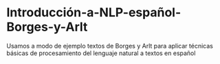 # Introducción-a-NLP-español-Borges-y-Arlt
Usamos a modo de ejemplo textos de Borges y Arlt para aplicar técnicas básicas de procesamiento del lenguaje natural a textos en español



